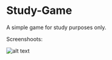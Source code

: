 # Study-Game
A simple game for study purposes only.

Screenshoots:

![alt text](https://ibb.co/kOSocF)
